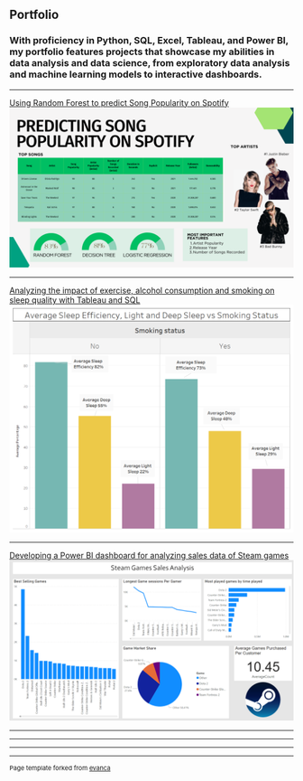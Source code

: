 ## Portfolio

###  With proficiency in Python, SQL, Excel, Tableau, and Power BI, my portfolio features projects that showcase my abilities in data analysis and data science, from exploratory data analysis and machine learning models to interactive dashboards.

---

[Using Random Forest to predict Song Popularity on Spotify](/Capstone_page.md)
<img src="images/Presentation Dashboard.png"/>

---

[Analyzing the impact of exercise, alcohol consumption and smoking on sleep quality with Tableau and SQL](/Sleep_Study_page.md)
<img src="images/Smoking Dashboard1.png"/>

---

[Developing a Power BI dashboard for analyzing sales data of Steam games](/Steam_Dash_Page.md)
<img src="images/SteamDashP1.png"/>

---




---



---




---
<p style="font-size:11px">Page template forked from <a href="https://github.com/evanca/quick-portfolio">evanca</a></p>
<!-- Remove above link if you don't want to attibute -->
